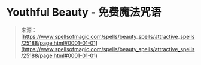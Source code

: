<!--yml

category: 未分类

date: 2024-06-12 19:11:53

-->

# Youthful Beauty - 免费魔法咒语

> 来源：[https://www.spellsofmagic.com/spells/beauty_spells/attractive_spells/25188/page.html#0001-01-01](https://www.spellsofmagic.com/spells/beauty_spells/attractive_spells/25188/page.html#0001-01-01)
